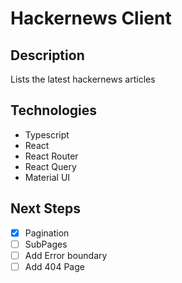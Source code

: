 # Hackernews Client

## Description

Lists the latest hackernews articles

## Technologies

- Typescript
- React
- React Router
- React Query
- Material UI

## Next Steps

- [x] Pagination
- [ ] SubPages
- [ ] Add Error boundary
- [ ] Add 404 Page
